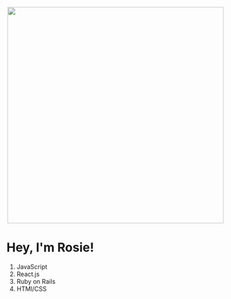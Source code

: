 <!-- [![Header](https://data.whicdn.com/images/134661213/original.jpg)](https://rosie-wilt.com/) -->
<p align="center">
<img src="https://data.whicdn.com/images/134661213/original.jpg" width="500" style="text-align:center;"/>
<h1>Hey, I'm Rosie!</h1>
<ol>
<li>JavaScript</li>
<li>React.js</li>
<li>Ruby on Rails</li>
<li>HTMl/CSS</li>
</ol>
</p>
